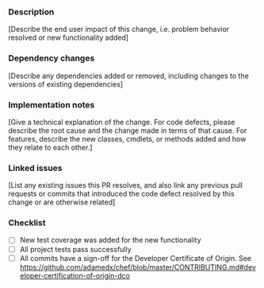 ### Description

[Describe the end user impact of this change, i.e. problem behavior resolved or new functionality added]

### Dependency changes

[Describe any dependencies added or removed, including changes to the versions of existing dependencies]

### Implementation notes

[Give a technical explanation of the change. For code defects, please describe the root cause and the change made in terms of that cause. For features, describe the new classes, cmdlets, or methods added and how they relate to each other.]

### Linked issues

[List any existing issues this PR resolves, and also link any previous pull requests or commits that introduced the code defect resolved by this change or are otherwise related]

### Checklist

- [ ] New test coverage was added for the new functionality
- [ ] All project tests pass successfully
- [ ] All commits have a sign-off for the Developer Certificate of Origin. See <https://github.com/adamedx/chef/blob/master/CONTRIBUTING.md#developer-certification-of-origin-dco>

